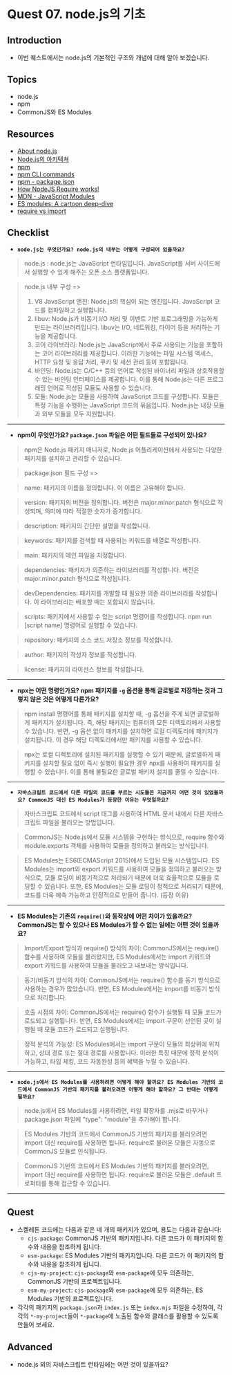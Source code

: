 # Quest 07. node.js의 기초

## Introduction

- 이번 퀘스트에서는 node.js의 기본적인 구조와 개념에 대해 알아 보겠습니다.

## Topics

- node.js
- npm
- CommonJS와 ES Modules

## Resources

- [About node.js](https://nodejs.org/ko/about/)
- [Node.js의 아키텍쳐](https://edu.goorm.io/learn/lecture/557/%ED%95%9C-%EB%88%88%EC%97%90-%EB%81%9D%EB%82%B4%EB%8A%94-node-js/lesson/174356/node-js%EC%9D%98-%EC%95%84%ED%82%A4%ED%85%8D%EC%B3%90)
- [npm](https://docs.npmjs.com/about-npm)
- [npm CLI commands](https://docs.npmjs.com/cli/v7/commands)
- [npm - package.json](https://docs.npmjs.com/cli/v7/configuring-npm/package-json)
- [How NodeJS Require works!](https://www.thirdrocktechkno.com/blog/how-nodejs-require-works)
- [MDN - JavaScript Modules](https://developer.mozilla.org/ko/docs/Web/JavaScript/Guide/Modules)
- [ES modules: A cartoon deep-dive](https://hacks.mozilla.org/2018/03/es-modules-a-cartoon-deep-dive/)
- [require vs import](https://www.geeksforgeeks.org/difference-between-node-js-require-and-es6-import-and-export/)

## Checklist

- **`node.js는 무엇인가요? node.js의 내부는 어떻게 구성되어 있을까요?`**

> node.js : node.js는 JavaScript 런타임입니다. JavaScript를 서버 사이드에서 실행할 수 있게 해주는 오픈 소스 플랫폼입니다.

> node.js 내부 구성 =>
>
> 1. V8 JavaScript 엔진: Node.js의 핵심이 되는 엔진입니다. JavaScript 코드를 컴파일하고 실행합니다.
> 2. libuv: Node.js가 비동기 I/O 처리 및 이벤트 기반 프로그래밍을 가능하게 만드는 라이브러리입니다. libuv는 I/O, 네트워킹, 타이머 등을 처리하는 기능을 제공합니다.
> 3. 코어 라이브러리: Node.js는 JavaScript에서 주로 사용되는 기능을 포함하는 코어 라이브러리를 제공합니다. 이러한 기능에는 파일 시스템 액세스, HTTP 요청 및 응답 처리, 쿠키 및 세션 관리 등이 포함됩니다.
> 4. 바인딩: Node.js는 C/C++ 등의 언어로 작성된 바이너리 파일과 상호작용할 수 있는 바인딩 인터페이스를 제공합니다. 이를 통해 Node.js는 다른 프로그래밍 언어로 작성된 모듈도 사용할 수 있습니다.
> 5. 모듈: Node.js는 모듈을 사용하여 JavaScript 코드를 구성합니다. 모듈은 특정 기능을 수행하는 JavaScript 코드의 묶음입니다. Node.js는 내장 모듈과 외부 모듈을 모두 지원합니다.

---

- **npm이 무엇인가요? `package.json` 파일은 어떤 필드들로 구성되어 있나요?**

> npm은 Node.js 패키지 매니저로, Node.js 어플리케이션에서 사용되는 다양한 패키지를 설치하고 관리할 수 있습니다.

> package.json 필드 구성 =>

> name: 패키지의 이름을 정의합니다. 이 이름은 고유해야 합니다.

> version: 패키지의 버전을 정의합니다. 버전은 major.minor.patch 형식으로 작성되며, 의미에 따라 적절한 숫자가 증가합니다.

> description: 패키지의 간단한 설명을 작성합니다.

> keywords: 패키지를 검색할 때 사용되는 키워드를 배열로 작성합니다.

> main: 패키지의 메인 파일을 지정합니다.

> dependencies: 패키지가 의존하는 라이브러리를 작성합니다. 버전은 major.minor.patch 형식으로 작성됩니다.

> devDependencies: 패키지를 개발할 때 필요한 의존 라이브러리를 작성합니다. 이 라이브러리는 배포할 때는 포함되지 않습니다.

> scripts: 패키지에서 사용할 수 있는 script 명령어를 작성합니다. npm run [script name] 명령어로 실행할 수 있습니다.

> repository: 패키지의 소스 코드 저장소 정보를 작성합니다.

> author: 패키지의 작성자 정보를 작성합니다.

> license: 패키지의 라이선스 정보를 작성합니다.

---

- **npx는 어떤 명령인가요? npm 패키지를 `-g` 옵션을 통해 글로벌로 저장하는 것과 그렇지 않은 것은 어떻게 다른가요?**

> npm install 명령어를 통해 패키지를 설치할 때, -g 옵션을 주게 되면 글로벌하게 패키지가 설치됩니다. 즉, 해당 패키지는 컴퓨터의 모든 디렉토리에서 사용할 수 있습니다. 반면, -g 옵션 없이 패키지를 설치하면 로컬 디렉토리에 패키지가 설치됩니다. 이 경우 해당 디렉토리에서만 패키지를 사용할 수 있습니다.

> npx는 로컬 디렉토리에 설치된 패키지를 실행할 수 있기 때문에, 글로벌하게 패키지를 설치할 필요 없이 즉시 실행이 필요한 경우 npx를 사용하여 패키지를 실행할 수 있습니다. 이를 통해 불필요한 글로벌 패키지 설치를 줄일 수 있습니다.

---

- **`자바스크립트 코드에서 다른 파일의 코드를 부르는 시도들은 지금까지 어떤 것이 있었을까요? CommonJS 대신 ES Modules가 등장한 이유는 무엇일까요?`**

> 자바스크립트 코드에서 script 태그를 사용하여 HTML 문서 내에서 다른 자바스크립트 파일을 불러오는 방법입니다.

> CommonJS는 Node.js에서 모듈 시스템을 구현하는 방식으로, require 함수와 module.exports 객체를 사용하여 모듈을 정의하고 불러오는 방식입니다.

> ES Modules는 ES6(ECMAScript 2015)에서 도입된 모듈 시스템입니다. ES Modules는 import와 export 키워드를 사용하여 모듈을 정의하고 불러오는 방식으로, 모듈 로딩이 비동기적으로 처리되기 때문에 더욱 효율적으로 모듈을 로딩할 수 있습니다. 또한, ES Modules는 모듈 로딩이 정적으로 처리되기 때문에, 코드를 더욱 예측 가능하고 안정적으로 만들어 줍니다. (등장 이유)

---

- **ES Modules는 기존의 `require()`와 동작상에 어떤 차이가 있을까요? CommonJS는 할 수 있으나 ES Modules가 할 수 없는 일에는 어떤 것이 있을까요?**

> Import/Export 방식과 require() 방식의 차이: CommonJS에서는 require() 함수를 사용하여 모듈을 불러왔지만, ES Modules에서는 import 키워드와 export 키워드를 사용하여 모듈을 불러오고 내보내는 방식입니다.

> 동기/비동기 방식의 차이: CommonJS에서는 require() 함수를 동기 방식으로 사용하는 경우가 많았습니다. 반면, ES Modules에서는 import를 비동기 방식으로 처리합니다.

> 호출 시점의 차이: CommonJS에서는 require() 함수가 실행될 때 모듈 코드가 로드되고 실행됩니다. 반면, ES Modules에서는 import 구문이 선언된 곳이 실행될 때 모듈 코드가 로드되고 실행됩니다.

> 정적 분석의 가능성: ES Modules에서는 import 구문이 모듈의 최상위에 위치하고, 상대 경로 또는 절대 경로를 사용합니다. 이러한 특징 때문에 정적 분석이 가능하고, 타입 체킹, 코드 자동완성 등의 혜택을 누릴 수 있습니다.

---

- **`node.js에서 ES Modules를 사용하려면 어떻게 해야 할까요? ES Modules 기반의 코드에서 CommonJS 기반의 패키지를 불러오려면 어떻게 해야 할까요? 그 반대는 어떻게 될까요?`**

> node.js에서 ES Modules를 사용하려면, 파일 확장자를 .mjs로 바꾸거나 package.json 파일에 "type": "module"을 추가해야 합니다.

> ES Modules 기반의 코드에서 CommonJS 기반의 패키지를 불러오려면 import 대신 require를 사용하면 됩니다. require로 불러온 모듈은 자동으로 CommonJS 모듈로 인식됩니다.

> CommonJS 기반의 코드에서 ES Modules 기반의 패키지를 불러오려면, import 대신 require를 사용하면 됩니다. require로 불러온 모듈은 .default 프로퍼티를 통해 접근할 수 있습니다.

---

## Quest

- 스켈레톤 코드에는 다음과 같은 네 개의 패키지가 있으며, 용도는 다음과 같습니다:
  - `cjs-package`: CommonJS 기반의 패키지입니다. 다른 코드가 이 패키지의 함수와 내용을 참조하게 됩니다.
  - `esm-package`: ES Modules 기반의 패키지입니다. 다른 코드가 이 패키지의 함수와 내용을 참조하게 됩니다.
  - `cjs-my-project`: `cjs-package`와 `esm-package`에 모두 의존하는, CommonJS 기반의 프로젝트입니다.
  - `esm-my-project`: `cjs-package`와 `esm-package`에 모두 의존하는, ES Modules 기반의 프로젝트입니다.
- 각각의 패키지의 `package.json`과 `index.js` 또는 `index.mjs` 파일을 수정하여, 각각의 `*-my-project`들이 `*-package`에 노출된 함수와 클래스를 활용할 수 있도록 만들어 보세요.

## Advanced

- node.js 외의 자바스크립트 런타임에는 어떤 것이 있을까요?
